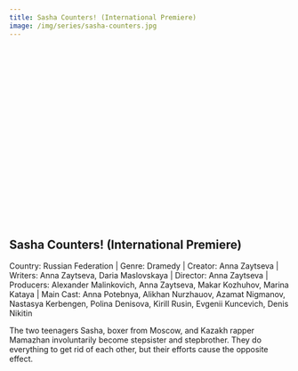 ```yaml
---
title: Sasha Counters! (International Premiere)
image: /img/series/sasha-counters.jpg
---
```

<iframe width="560" height="315" src="" frameborder="0" allow="accelerometer; autoplay; encrypted-media; gyroscope; picture-in-picture" allowfullscreen></iframe>

## Sasha Counters! (International Premiere)
Country: Russian Federation | Genre: Dramedy | Creator: Anna Zaytseva | Writers: Anna Zaytseva, Daria Maslovskaya | Director: Anna Zaytseva | Producers: Alexander Malinkovich, Anna Zaytseva, Makar Kozhuhov, Marina Kataya | Main Cast: Anna Potebnya, Alikhan Nurzhauov, Azamat Nigmanov, Nastasya Kerbengen, Polina Denisova, Kirill Rusin, Evgenii Kuncevich, Denis Nikitin 

The two teenagers Sasha, boxer from Moscow, and Kazakh rapper Mamazhan involuntarily become stepsister and stepbrother. They do everything to get rid of each other, but their efforts cause the opposite effect.